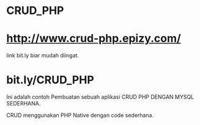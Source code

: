 # CRUD_PHP

# http://www.crud-php.epizy.com/ 

link bit.ly biar mudah diingat.
# bit.ly/CRUD_PHP

Ini adalah contoh Pembuatan sebuah aplikasi CRUD PHP DENGAN MYSQL SEDERHANA.

CRUD menggunakan PHP Native dengan code sederhana.

